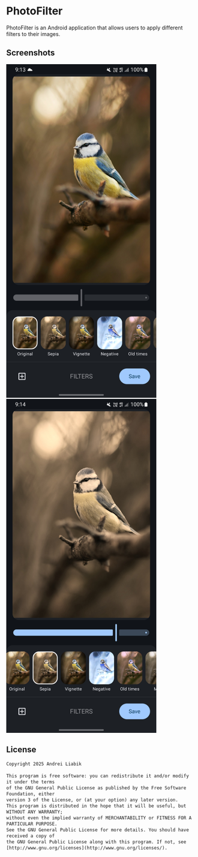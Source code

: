 # PhotoFilter

PhotoFilter is an Android application that allows users to apply different filters to their images.

## Screenshots

<p>
<img src="https://raw.githubusercontent.com/andreilia21/PhotoFilter/refs/heads/master/public/screenshot1.jpg" width="400"/>
<img src="https://raw.githubusercontent.com/andreilia21/PhotoFilter/refs/heads/master/public/screenshot2.jpg" width="400"/>
</p>

## License

```
Copyright 2025 Andrei Liabik

This program is free software: you can redistribute it and/or modify it under the terms 
of the GNU General Public License as published by the Free Software Foundation, either 
version 3 of the License, or (at your option) any later version.
This program is distributed in the hope that it will be useful, but WITHOUT ANY WARRANTY; 
without even the implied warranty of MERCHANTABILITY or FITNESS FOR A PARTICULAR PURPOSE. 
See the GNU General Public License for more details. You should have received a copy of 
the GNU General Public License along with this program. If not, see [http://www.gnu.org/licenses](http://www.gnu.org/licenses/).
```